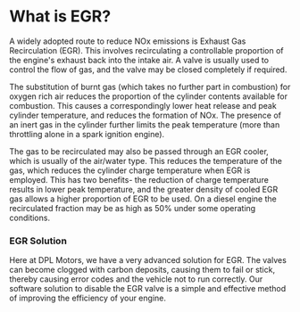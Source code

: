 # What is EGR?

A widely adopted route to reduce NOx emissions is Exhaust Gas Recirculation (EGR). This involves recirculating a controllable proportion of the engine's exhaust back into the intake air. A valve is usually used to control the flow of gas, and the valve may be closed completely if required.

The substitution of burnt gas (which takes no further part in combustion) for oxygen rich air reduces the proportion of the cylinder contents available for combustion. This causes a correspondingly lower heat release and peak cylinder temperature, and reduces the formation of NOx. The presence of an inert gas in the cylinder further limits the peak temperature (more than throttling alone in a spark ignition engine).

The gas to be recirculated may also be passed through an EGR cooler, which is usually of the air/water type. This reduces the temperature of the gas, which reduces the cylinder charge temperature when EGR is employed. This has two benefits- the reduction of charge temperature results in lower peak temperature, and the greater density of cooled EGR gas allows a higher proportion of EGR to be used. On a diesel engine the recirculated fraction may be as high as 50% under some operating conditions.

### EGR Solution

Here at DPL Motors, we have a very advanced solution for EGR. The valves can become clogged with carbon deposits, causing them to fail or stick, thereby causing error codes and the vehicle not to run correctly. Our software solution to disable the EGR valve is a simple and effective method of improving the efficiency of your engine.